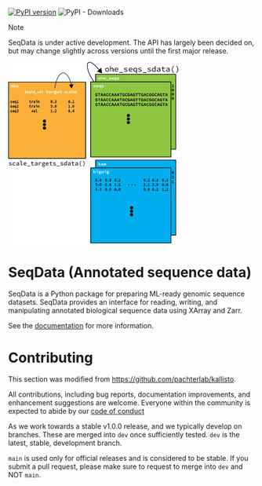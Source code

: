 [![PyPI version](https://badge.fury.io/py/seqexplainer.svg)](https://badge.fury.io/py/seqdata)
![PyPI - Downloads](https://img.shields.io/pypi/dm/seqdata)

> [!NOTE] 
> SeqData is under active development. The API has largely been decided on, but may change slightly across versions until the first major release.

<img src="docs/_static/seqdata_xr.png" alt="seqdata xr" width=350>

# SeqData (Annotated sequence data)
SeqData is a Python package for preparing ML-ready genomic sequence datasets. SeqData provides an interface for reading, writing, and manipulating annotated biological sequence data using XArray and Zarr.

See the [documentation](https://seqdata.readthedocs.io/en/latest/) for more information.

# Contributing
This section was modified from https://github.com/pachterlab/kallisto.

All contributions, including bug reports, documentation improvements, and enhancement suggestions are welcome. Everyone within the community is expected to abide by our [code of conduct](https://github.com/ML4GLand/EUGENe/blob/main/CODE_OF_CONDUCT.md)

As we work towards a stable v1.0.0 release, and we typically develop on branches. These are merged into `dev` once sufficiently tested. `dev` is the latest, stable, development branch. 

`main` is used only for official releases and is considered to be stable. If you submit a pull request, please make sure to request to merge into `dev` and NOT `main`.

